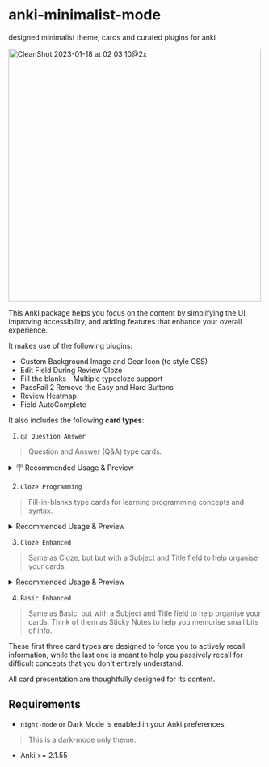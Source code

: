# anki-minimalist-mode
designed minimalist theme, cards and curated plugins for anki

<img width="500" alt="CleanShot 2023-01-18 at 02 03 10@2x" src="https://user-images.githubusercontent.com/116316499/213111860-d981f653-5ce3-4926-ab79-25aa853e4f2f.png">


This Anki package helps you focus on the content by simplifying the UI, improving accessibility, and adding features that enhance your overall experience.

It makes use of the following plugins:
- Custom Background Image and Gear Icon (to style CSS)
- Edit Field During Review Cloze
- Fill the blanks - Multiple typecloze support
- PassFail 2 Remove the Easy and Hard Buttons
- Review Heatmap
- Field AutoComplete 

It also includes the following **card types**:

1. `qa Question Answer`
> Question and Answer (Q&A) type cards.
<details>
  <summary> 🪧 Recommended Usage & Preview </summary>
  Your bread and butter cards. Write exactly one question and answer. This forces you to keep your cards as simple as possible.
  
  ![](https://user-images.githubusercontent.com/116316499/213331779-b0dbb69d-bb2f-41d1-a34e-399f18685313.gif)

</details>

2. `Cloze Programming`
> Fill-in-blanks type cards for learning programming concepts and syntax.
<details>
  <summary> Recommended Usage & Preview </summary>

</details>

3. `Cloze Enhanced`
> Same as Cloze, but but with a Subject and Title field to help organise your cards.

<details>
  <summary> Recommended Usage & Preview </summary>

</details>



4. `Basic Enhanced`
> Same as Basic, but with a Subject and Title field to help organise your cards.
Think of them as Sticky Notes to help you memorise small bits of info.

These first three card types are designed to force you to actively recall information, while the last one is meant to help you passively recall for difficult concepts that you don't entirely understand.

All card presentation are thoughtfully designed for its content.

## Requirements
- `night-mode` or Dark Mode is enabled in your Anki preferences.
> This is a dark-mode only theme.
- Anki >= 2.1.55
